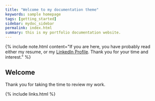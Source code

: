 ```yaml
---
title: "Welcome to my documentation theme"
keywords: sample homepage
tags: [getting_started]
sidebar: mydoc_sidebar
permalink: index.html
summary: this is my portfolio documentation website.
---
```


{% include note.html content="If you are here, you have probably read either my resume, or my <a alt='LinkedIn profile' href='http://idratherbewriting.com'>LinkedIn Profile</a>. Thank you for your time and interest." %}

## Welcome

Thank you for taking the time to review my work.

{% include links.html %}
